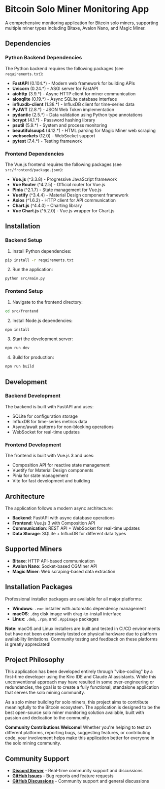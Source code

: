 # Bitcoin Solo Miner Monitoring App

A comprehensive monitoring application for Bitcoin solo miners, supporting multiple miner types including Bitaxe, Avalon Nano, and Magic Miner.

## Dependencies

### Python Backend Dependencies

The Python backend requires the following packages (see `requirements.txt`):

- **FastAPI** (0.104.*) - Modern web framework for building APIs
- **Uvicorn** (0.24.*) - ASGI server for FastAPI
- **aiohttp** (3.9.*) - Async HTTP client for miner communication
- **aiosqlite** (0.19.*) - Async SQLite database interface
- **influxdb-client** (1.38.*) - InfluxDB client for time-series data
- **PyJWT** (2.8.*) - JSON Web Token implementation
- **pydantic** (2.5.*) - Data validation using Python type annotations
- **bcrypt** (4.1.*) - Password hashing library
- **psutil** (5.9.*) - System and process monitoring
- **beautifulsoup4** (4.12.*) - HTML parsing for Magic Miner web scraping
- **websockets** (12.0) - WebSocket support
- **pytest** (7.4.*) - Testing framework

### Frontend Dependencies

The Vue.js frontend requires the following packages (see `src/frontend/package.json`):

- **Vue.js** (^3.3.8) - Progressive JavaScript framework
- **Vue Router** (^4.2.5) - Official router for Vue.js
- **Pinia** (^2.1.7) - State management for Vue.js
- **Vuetify** (^3.4.4) - Material Design component framework
- **Axios** (^1.6.2) - HTTP client for API communication
- **Chart.js** (^4.4.0) - Charting library
- **Vue Chart.js** (^5.2.0) - Vue.js wrapper for Chart.js

## Installation

### Backend Setup

1. Install Python dependencies:
```bash
pip install -r requirements.txt
```

2. Run the application:
```bash
python src/main.py
```

### Frontend Setup

1. Navigate to the frontend directory:
```bash
cd src/frontend
```

2. Install Node.js dependencies:
```bash
npm install
```

3. Start the development server:
```bash
npm run dev
```

4. Build for production:
```bash
npm run build
```

## Development

### Backend Development

The backend is built with FastAPI and uses:
- SQLite for configuration storage
- InfluxDB for time-series metrics data
- Async/await patterns for non-blocking operations
- WebSocket for real-time updates

### Frontend Development

The frontend is built with Vue.js 3 and uses:
- Composition API for reactive state management
- Vuetify for Material Design components
- Pinia for state management
- Vite for fast development and building

## Architecture

The application follows a modern async architecture:
- **Backend**: FastAPI with async database operations
- **Frontend**: Vue.js 3 with Composition API
- **Communication**: REST API + WebSocket for real-time updates
- **Data Storage**: SQLite + InfluxDB for different data types

## Supported Miners

- **Bitaxe**: HTTP API-based communication
- **Avalon Nano**: Socket-based CGMiner API
- **Magic Miner**: Web scraping-based data extraction

## Installation Packages

Professional installer packages are available for all major platforms:

- **Windows**: `.exe` installer with automatic dependency management
- **macOS**: `.dmg` disk image with drag-to-install interface
- **Linux**: `.deb`, `.rpm`, and `.AppImage` packages

**Note**: macOS and Linux installers are built and tested in CI/CD environments but have not been extensively tested on physical hardware due to platform availability limitations. Community testing and feedback on these platforms is greatly appreciated!

## Project Philosophy

This application has been developed entirely through "vibe-coding" by a first-time developer using the Kiro IDE and Claude AI assistants. While this unconventional approach may have resulted in some over-engineering or redundancies, the goal is to create a fully functional, standalone application that serves the solo mining community.

As a solo miner building for solo miners, this project aims to contribute meaningfully to the Bitcoin ecosystem. The application is designed to be the best open-source solo miner monitoring solution available, built with passion and dedication to the community.

**Community Contributions Welcome!** Whether you're helping to test on different platforms, reporting bugs, suggesting features, or contributing code, your involvement helps make this application better for everyone in the solo mining community.

## Community Support

- **[Discord Server](https://discord.gg/GzNsNnh4yT)** - Real-time community support and discussions
- **[GitHub Issues](https://github.com/smokeysrh/bitcoin-solo-miner-monitor/issues)** - Bug reports and feature requests
- **[GitHub Discussions](https://github.com/smokeysrh/bitcoin-solo-miner-monitor/discussions)** - Community support and general discussions